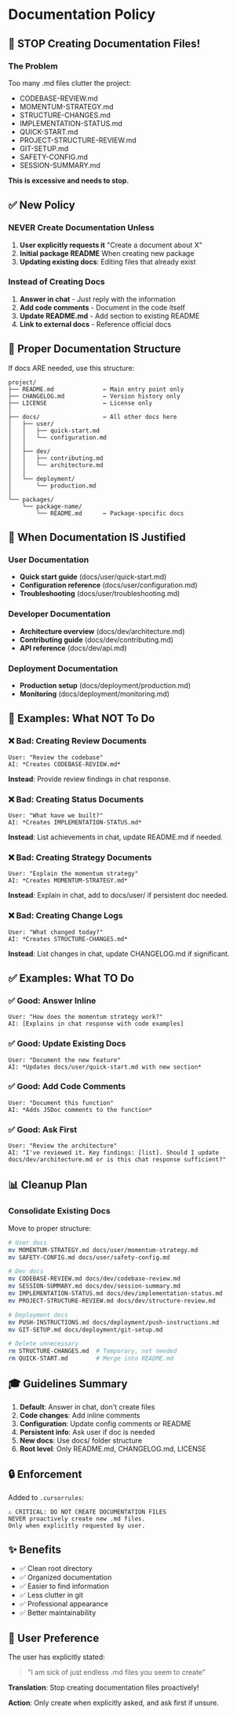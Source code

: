 # Documentation Policy

## 🚫 STOP Creating Documentation Files!

### The Problem

Too many .md files clutter the project:
- CODEBASE-REVIEW.md
- MOMENTUM-STRATEGY.md
- STRUCTURE-CHANGES.md
- IMPLEMENTATION-STATUS.md
- QUICK-START.md
- PROJECT-STRUCTURE-REVIEW.md
- GIT-SETUP.md
- SAFETY-CONFIG.md
- SESSION-SUMMARY.md

**This is excessive and needs to stop.**

## ✅ New Policy

### NEVER Create Documentation Unless

1. **User explicitly requests it** "Create a document about X"
2. **Initial package README** When creating new package
3. **Updating existing docs**: Editing files that already exist

### Instead of Creating Docs

1. **Answer in chat** - Just reply with the information
2. **Add code comments** - Document in the code itself
3. **Update README.md** - Add section to existing README
4. **Link to external docs** - Reference official docs

## 📁 Proper Documentation Structure

If docs ARE needed, use this structure:

```
project/
├── README.md              ← Main entry point only
├── CHANGELOG.md           ← Version history only
├── LICENSE                ← License only
│
├── docs/                  ← All other docs here
│   ├── user/
│   │   ├── quick-start.md
│   │   └── configuration.md
│   │
│   ├── dev/
│   │   ├── contributing.md
│   │   └── architecture.md
│   │
│   └── deployment/
│       └── production.md
│
└── packages/
    └── package-name/
        └── README.md      ← Package-specific docs
```

## 🎯 When Documentation IS Justified

### User Documentation
- **Quick start guide** (docs/user/quick-start.md)
- **Configuration reference** (docs/user/configuration.md)
- **Troubleshooting** (docs/user/troubleshooting.md)

### Developer Documentation
- **Architecture overview** (docs/dev/architecture.md)
- **Contributing guide** (docs/dev/contributing.md)
- **API reference** (docs/dev/api.md)

### Deployment Documentation
- **Production setup** (docs/deployment/production.md)
- **Monitoring** (docs/deployment/monitoring.md)

## 🚨 Examples: What NOT To Do

### ❌ Bad: Creating Review Documents
```
User: "Review the codebase"
AI: *Creates CODEBASE-REVIEW.md*
```

**Instead**: Provide review findings in chat response.

### ❌ Bad: Creating Status Documents
```
User: "What have we built?"
AI: *Creates IMPLEMENTATION-STATUS.md*
```

**Instead**: List achievements in chat, update README.md if needed.

### ❌ Bad: Creating Strategy Documents
```
User: "Explain the momentum strategy"
AI: *Creates MOMENTUM-STRATEGY.md*
```

**Instead**: Explain in chat, add to docs/user/ if persistent doc needed.

### ❌ Bad: Creating Change Logs
```
User: "What changed today?"
AI: *Creates STRUCTURE-CHANGES.md*
```

**Instead**: List changes in chat, update CHANGELOG.md if significant.

## ✅ Examples: What TO Do

### ✅ Good: Answer Inline
```
User: "How does the momentum strategy work?"
AI: [Explains in chat response with code examples]
```

### ✅ Good: Update Existing Docs
```
User: "Document the new feature"
AI: *Updates docs/user/quick-start.md with new section*
```

### ✅ Good: Add Code Comments
```
User: "Document this function"
AI: *Adds JSDoc comments to the function*
```

### ✅ Good: Ask First
```
User: "Review the architecture"
AI: "I've reviewed it. Key findings: [list]. Should I update docs/dev/architecture.md or is this chat response sufficient?"
```

## 📊 Cleanup Plan

### Consolidate Existing Docs

Move to proper structure:

```bash
# User docs
mv MOMENTUM-STRATEGY.md docs/user/momentum-strategy.md
mv SAFETY-CONFIG.md docs/user/safety-config.md

# Dev docs
mv CODEBASE-REVIEW.md docs/dev/codebase-review.md
mv SESSION-SUMMARY.md docs/dev/session-summary.md
mv IMPLEMENTATION-STATUS.md docs/dev/implementation-status.md
mv PROJECT-STRUCTURE-REVIEW.md docs/dev/structure-review.md

# Deployment docs
mv PUSH-INSTRUCTIONS.md docs/deployment/push-instructions.md
mv GIT-SETUP.md docs/deployment/git-setup.md

# Delete unnecessary
rm STRUCTURE-CHANGES.md  # Temporary, not needed
rm QUICK-START.md        # Merge into README.md
```

## 🎓 Guidelines Summary

1. **Default**: Answer in chat, don't create files
2. **Code changes**: Add inline comments
3. **Configuration**: Update config comments or README
4. **Persistent info**: Ask user if doc is needed
5. **New docs**: Use docs/ folder structure
6. **Root level**: Only README.md, CHANGELOG.md, LICENSE

## 🔒 Enforcement

Added to `.cursorrules`:
```
⚠️ CRITICAL: DO NOT CREATE DOCUMENTATION FILES
NEVER proactively create new .md files.
Only when explicitly requested by user.
```

## ✨ Benefits

- ✅ Clean root directory
- ✅ Organized documentation
- ✅ Easier to find information
- ✅ Less clutter in git
- ✅ Professional appearance
- ✅ Better maintainability

## 🤝 User Preference

The user has explicitly stated:
> "I am sick of just endless .md files you seem to create"

**Translation**: Stop creating documentation files proactively!

**Action**: Only create when explicitly asked, and ask first if unsure.

